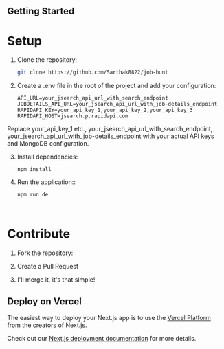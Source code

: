 ## Getting Started

# Setup

1. Clone the repository:

   ```bash
   git clone https://github.com/Sarthak8822/job-hunt
   
2. Create a .env file in the root of the project and add your configuration:

    ```env
    API_URL=your_jsearch_api_url_with_search_endpoint
    JOBDETAILS_API_URL=your_jsearch_api_url_with_job-details_endpoint
    RAPIDAPI_KEY=your_api_key_1,your_api_key_2,your_api_key_3
    RAPIDAPI_HOST=jsearch.p.rapidapi.com

  Replace your_api_key_1 etc., your_jsearch_api_url_with_search_endpoint, your_jsearch_api_url_with_job-details_endpoint with your actual API keys and MongoDB configuration.

3. Install dependencies:

    ```env
    npm install

4. Run the application::

    ```env
    npm run de
    


# Contribute

1. Fork the repository:

2. Create a Pull Request

3. I'll merge it, it's that simple!

## Deploy on Vercel

The easiest way to deploy your Next.js app is to use the [Vercel Platform](https://vercel.com/new?utm_medium=default-template&filter=next.js&utm_source=create-next-app&utm_campaign=create-next-app-readme) from the creators of Next.js.

Check out our [Next.js deployment documentation](https://nextjs.org/docs/deployment) for more details.
